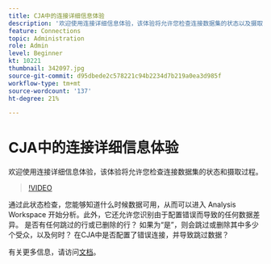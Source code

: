 ```yaml
---
title: CJA中的连接详细信息体验
description: '欢迎使用连接详细信息体验，该体验将允许您检查连接数据集的状态以及摄取过程。 '
feature: Connections
topic: Administration
role: Admin
level: Beginner
kt: 10221
thumbnail: 342097.jpg
source-git-commit: d95dbede2c578221c94b2234d7b219a0ea3d985f
workflow-type: tm+mt
source-wordcount: '137'
ht-degree: 21%

---
```



# CJA中的连接详细信息体验

欢迎使用连接详细信息体验，该体验将允许您检查连接数据集的状态和摄取过程。

>[!VIDEO](https://video.tv.adobe.com/v/342097/?quality=12&learn=on)

通过此状态检查，您能够知道什么时候数据可用，从而可以进入 Analysis Workspace 开始分析。此外，它还允许您识别由于配置错误而导致的任何数据差异。 是否有任何跳过的行或已删除的行？ 如果为“是”，则会跳过或删除其中多少个受众，以及何时？ 在CJA中是否配置了错误连接，并导致跳过数据？

有关更多信息，请访问[文档](https://experienceleague.adobe.com/docs/analytics-platform/using/cja-connections/manage-connections.html)。
